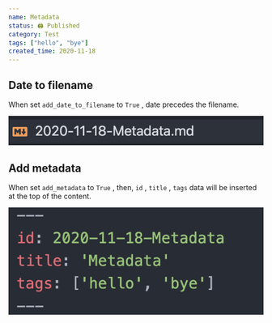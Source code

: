 ```yaml
---
name: Metadata
status: 🖨 Published
category: Test
tags: ["hello", "bye"]
created_time: 2020-11-18
---
```


## Date to filename

When set `add_date_to_filename` to `True` , date precedes the filename.

![2020-11-18-metadata-image-0](./images/2020-11-18-metadata-image-0.png)

## Add metadata

When set `add_metadata` to `True` , then, `id` , `title` , `tags` data will be inserted at the top of the content.

![2020-11-18-metadata-image-1](./images/2020-11-18-metadata-image-1.png)
